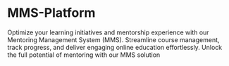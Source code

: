 # MMS-Platform
Optimize your learning initiatives and mentorship experience with our Mentoring Management System (MMS). Streamline course management, track progress, and deliver engaging online education effortlessly. Unlock the full potential of mentoring with our MMS solution
